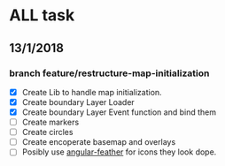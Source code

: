 # ALL task

## 13/1/2018

### branch feature/restructure-map-initialization

* [x] Create Lib to handle map initialization.
* [x] Create boundary Layer Loader
* [x] Create boundary Layer Event function and bind them
* [ ] Create markers
* [ ] Create circles
* [ ] Create encoperate basemap and overlays
* [ ] Posibly use [angular-feather](https://github.com/michaelbazos/angular-feather) for icons they look dope.
